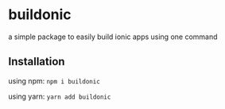 # buildonic

a simple package to easily build ionic apps using one command

## Installation

using npm: `npm i buildonic`

using yarn: `yarn add buildonic`

